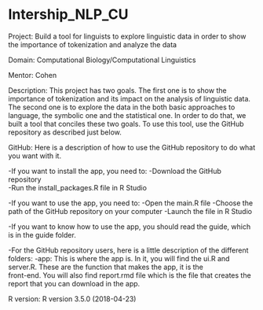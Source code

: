 # Intership_NLP_CU

Project: Build a tool for linguists to explore linguistic data in order to show the importance of tokenization and analyze the data

Domain: Computational Biology/Computational Linguistics

Mentor: Cohen

Description: This project has two goals. The first one is to show the importance of tokenization and its impact on the analysis of linguistic data. The second one is to explore the data in the both basic approaches to language, the symbolic one and the statistical one. In order to do that, we built a tool that conciles these two goals. To use this tool, use the GitHub repository as described just below.

GitHub: Here is a description of how to use the GitHub repository to do what you want with it.

  -If you want to install the app, you need to: 
         -Download the GitHub repository <br />
         -Run the install_packages.R file in R Studio
         
  -If you want to use the app, you need to:
        -Open the main.R file
        -Choose the path of the GitHub repository on your computer
        -Launch the file in R Studio
        
  -If you want to know how to use the app, you should read the guide, which is in the guide folder.
  
  -For the GitHub repository users, here is a little description of the different folders:
        -app: This is where the app is. In it, you will find the ui.R and server.R. These are the function that makes the app, it is the                                    
        front-end. You will also find report.rmd file which is the file that creates the report that you can download in the app.


R version:  R version 3.5.0 (2018-04-23)
